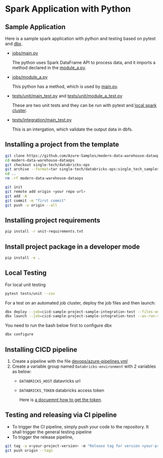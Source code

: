 # Spark Application with Python

## Sample Application

Here is a sample spark application with python and testing based on pytest and [dbx](https://github.com/databrickslabs/dbx).

- [jobs/main.py](./jobs/main.py)

    The python uses Spark DataFrame API to process data, and it imports a method declared in the [module_a.py](./jobs/common/module_a.py).

- [jobs/module_a.py](./jobs/common/module_a.py)

    This python has a method, which is used by [main.py](./jobs/main.py).

- [tests/unit/main_test.py](./tests/unit/main_test.py)
and  [tests/unit/module_a_test.py](./tests/unit/module_a_test.py)

    These are two unit tests and they can be run with pytest and [local spark cluster](https://sigdelta.com/blog/how-to-install-pyspark-locally/).

- [tests/integration/main_test.py](./tests/integration/main_test.py)

    This is an intergation, which validate the output data in dbfs.

## Installing a project from the template

```bash
git clone https://github.com/Azure-Samples/modern-data-warehouse-dataops.git 
cd modern-data-warehouse-dataops
git checkout single-tech/databricks-ops
git archive --format=tar single-tech/databricks-ops:single_tech_samples/databricks/sample4_ci_cd/python | tar -x -C ../
cd ..
rm -rf modern-data-warehouse-dataops

git init
git remote add origin <your repo url>
git add -A
git commit -m "first commit"
git push -u origin --all
```

## Installing project requirements

```bash
pip install -r unit-requirements.txt
```

## Install project package in a developer mode

```bash
pip install -e .
```

## Local Testing

For local unit testing

```bash
pytest tests/unit --cov
```

For a test on an automated job cluster, deploy the job files and then launch:

```bash
dbx deploy --job=cicd-sample-project-sample-integration-test --files-only
dbx launch --job=cicd-sample-project-sample-integration-test --as-run-submit --trace
```

You need to run the bash below first to configure dbx

```bash
dbx configure
```

## Installing CICD pipeline

1. Create a pipeline with the file [devops/azure-pipelines.yml](devops/azure-pipelines.yml)
2. Create a variable group named `Databricks-environment` with 2 variables as below:
    - `DATABRICKS_HOST` datavricks url
    - `DATABRICKS_TOKEN` databricks access token

        Here is [a docuemnt how to get the token](https://docs.databricks.com/dev-tools/api/latest/authentication.html#generate-a-personal-access-token).

## Testing and releasing via CI pipeline

- To trigger the CI pipeline, simply push your code to the repository. It shall trigger the general testing pipeline
- To trigger the release pipeline,

```bash
git tag -a v<your-project-version> -m "Release tag for version <your-project-version>"
git push origin --tags
```
